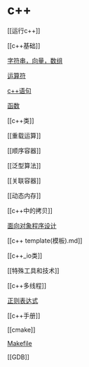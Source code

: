 # c++

[[运行c++]]

[[c++基础]]

[字符串，向量，数组](c++_string_vector_array.md)

[运算符](../sorted/c++/运算符/c++_operator.md)

[c++语句](../sorted/c++/语句/c++语句.md)

[函数](c++函数.md)

[[c++类]]

[[重载运算]]

[[顺序容器]]

[[泛型算法]]

[[关联容器]]

[[动态内存]]

[[c++中的拷贝]]

[面向对象程序设计](c++_object_oriented_programming.md)

[[c++ template(模板).md]]

[[c++_io类]]

[[特殊工具和技术]]

[[c++多线程]]

[正则表达式](c++_regex.md_.md)

[[c++手册]]

[[cmake]]

[Makefile](Makefile.md)

[[GDB]]
